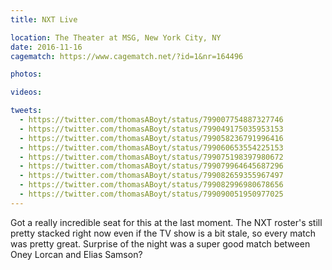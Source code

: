 ```yaml
---
title: NXT Live

location: The Theater at MSG, New York City, NY
date: 2016-11-16
cagematch: https://www.cagematch.net/?id=1&nr=164496

photos:

videos:

tweets:
  - https://twitter.com/thomasABoyt/status/799007754887327746
  - https://twitter.com/thomasABoyt/status/799049175035953153
  - https://twitter.com/thomasABoyt/status/799058236791996416
  - https://twitter.com/thomasABoyt/status/799060653554225153
  - https://twitter.com/thomasABoyt/status/799075198397980672
  - https://twitter.com/thomasABoyt/status/799079964645687296
  - https://twitter.com/thomasABoyt/status/799082659355967497
  - https://twitter.com/thomasABoyt/status/799082996980678656
  - https://twitter.com/thomasABoyt/status/799090051950977025
---
```


Got a really incredible seat for this at the last moment. The NXT roster's still pretty stacked right now even if the TV show is a bit stale, so every match was pretty great. Surprise of the night was a super good match between Oney Lorcan and Elias Samson?